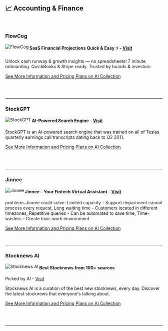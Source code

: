 ## 📈 Accounting & Finance

<br />

### FlowCog
<img align="left" src="https://aicollection.twic.pics/screenshots/screenshot-flowcog.webp?twic=v1/resize=240" alt="FlowCog">

#### SaaS Financial Projections Quick & Easy ⚡ - [Visit](https://www.thataicollection.com/redirect/flowcog)

Unlock cash runway & growth insights — no spreadsheets! 7 minute onboarding. QuickBooks & Stripe ready. Trusted by boards & investors

[See More Information and Pricing Plans on AI Collection](https://www.thataicollection.com/en/application/flowcog)

<br />

<br />

---

### StockGPT
<img align="left" src="https://aicollection.twic.pics/screenshots/screenshot-stockgpt.webp?twic=v1/resize=240" alt="StockGPT">

#### AI-Powered Search Engine - [Visit](https://www.thataicollection.com/redirect/stockgpt)

StockGPT is an AI-powered search engine that was trained on all of Teslas quarterly earnings call transcripts dating back to Q2 2011.

[See More Information and Pricing Plans on AI Collection](https://www.thataicollection.com/en/application/stockgpt)

<br />

<br />

---

### Jinnee
<img align="left" src="https://aicollection.twic.pics/screenshots/screenshot-jinnee.webp?twic=v1/resize=240" alt="Jinnee">

#### Jinnee – Your Fintech Virtual Assistant - [Visit](https://www.thataicollection.com/redirect/jinnee)

problems Jinnee could solve: Limited capacity - Support department cannot process every request, Long waiting time - Customers located in different timezones, Repetitive queries - Can be automated to save time, Time-wasters - Create toxic work environment

[See More Information and Pricing Plans on AI Collection](https://www.thataicollection.com/en/application/jinnee)

<br />



---

### Stocknews AI
<img align="left" src="https://aicollection.twic.pics/screenshots/screenshot-stocknews-ai.webp?twic=v1/resize=240" alt="Stocknews AI">

#### Best Stocknews from 100+ sources
Picked by AI - [Visit](https://www.thataicollection.com/redirect/stocknews-ai)

Stocknews AI is a curation of the best new stocknews, every day. Discover the latest stocknews that everyone's talking about.

[See More Information and Pricing Plans on AI Collection](https://www.thataicollection.com/en/application/stocknews-ai)

<br />

<br />

---

